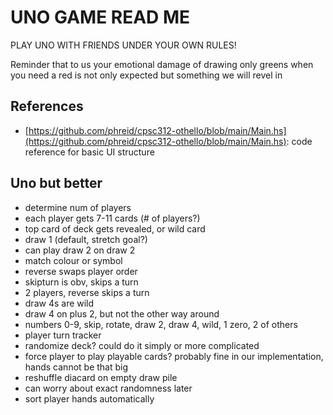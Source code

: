 # UNO GAME READ ME

PLAY UNO WITH FRIENDS UNDER YOUR OWN RULES!

Reminder that to us your emotional damage of drawing only greens when you need a red is not only expected
but something we will revel in

## References

- [https://github.com/phreid/cpsc312-othello/blob/main/Main.hs](https://github.com/phreid/cpsc312-othello/blob/main/Main.hs): code reference for basic UI structure

## Uno but better

- determine num of players
- each player gets 7-11 cards (# of players?)
- top card of deck gets revealed, or wild card
- draw 1 (default, stretch goal?)
- can play draw 2 on draw 2
- match colour or symbol
- reverse swaps player order
- skipturn is obv, skips a turn
- 2 players, reverse skips a turn
- draw 4s are wild
- draw 4 on plus 2, but not the other way around
- numbers 0-9, skip, rotate, draw 2, draw 4, wild, 1 zero, 2 of others
- player turn tracker
- randomize deck? could do it simply or more complicated
- force player to play playable cards? probably fine in our implementation, hands cannot be that big
- reshuffle diacard on empty draw pile
- can worry about exact randomness later
- sort player hands automatically
